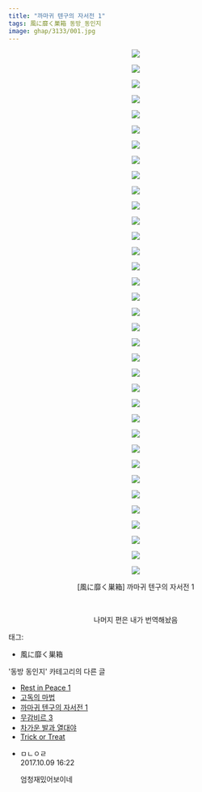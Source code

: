 ```yaml
---
title: "까마귀 텐구의 자서전 1"
tags: 風に靡く巣箱 동방_동인지
image: ghap/3133/001.jpg
---
```

<div class="article">
<p style="text-align: center; clear: none; float: none;"><img src="{{ site.nasurl }}/ghap/3133/001.jpg"/></p>
<p style="text-align: center; clear: none; float: none;"><img src="{{ site.nasurl }}/ghap/3133/002.jpg"/></p>
<p style="text-align: center; clear: none; float: none;"><img src="{{ site.nasurl }}/ghap/3133/003.jpg"/></p>
<p style="text-align: center; clear: none; float: none;"><img src="{{ site.nasurl }}/ghap/3133/004.jpg"/></p>
<p style="text-align: center; clear: none; float: none;"><img src="{{ site.nasurl }}/ghap/3133/005.jpg"/></p>
<p style="text-align: center; clear: none; float: none;"><img src="{{ site.nasurl }}/ghap/3133/006.jpg"/></p>
<p style="text-align: center; clear: none; float: none;"><img src="{{ site.nasurl }}/ghap/3133/007.jpg"/></p>
<p style="text-align: center; clear: none; float: none;"><img src="{{ site.nasurl }}/ghap/3133/008.jpg"/></p>
<p style="text-align: center; clear: none; float: none;"><img src="{{ site.nasurl }}/ghap/3133/009.jpg"/></p>
<p style="text-align: center; clear: none; float: none;"><img src="{{ site.nasurl }}/ghap/3133/010.jpg"/></p>
<p style="text-align: center; clear: none; float: none;"><img src="{{ site.nasurl }}/ghap/3133/011.jpg"/></p>
<p style="text-align: center; clear: none; float: none;"><img src="{{ site.nasurl }}/ghap/3133/012.jpg"/></p>
<p style="text-align: center; clear: none; float: none;"><img src="{{ site.nasurl }}/ghap/3133/013.jpg"/></p>
<p style="text-align: center; clear: none; float: none;"><img src="{{ site.nasurl }}/ghap/3133/014.jpg"/></p>
<p style="text-align: center; clear: none; float: none;"><img src="{{ site.nasurl }}/ghap/3133/015.jpg"/></p>
<p style="text-align: center; clear: none; float: none;"><img src="{{ site.nasurl }}/ghap/3133/016.jpg"/></p>
<p style="text-align: center; clear: none; float: none;"><img src="{{ site.nasurl }}/ghap/3133/017.jpg"/></p>
<p style="text-align: center; clear: none; float: none;"><img src="{{ site.nasurl }}/ghap/3133/018.jpg"/></p>
<p style="text-align: center; clear: none; float: none;"><img src="{{ site.nasurl }}/ghap/3133/019.jpg"/></p>
<p style="text-align: center; clear: none; float: none;"><img src="{{ site.nasurl }}/ghap/3133/020.jpg"/></p>
<p style="text-align: center; clear: none; float: none;"><img src="{{ site.nasurl }}/ghap/3133/021.jpg"/></p>
<p style="text-align: center; clear: none; float: none;"><img src="{{ site.nasurl }}/ghap/3133/022.jpg"/></p>
<p style="text-align: center; clear: none; float: none;"><img src="{{ site.nasurl }}/ghap/3133/023.jpg"/></p>
<p style="text-align: center; clear: none; float: none;"><img src="{{ site.nasurl }}/ghap/3133/024.jpg"/></p>
<p style="text-align: center; clear: none; float: none;"><img src="{{ site.nasurl }}/ghap/3133/025.jpg"/></p>
<p style="text-align: center; clear: none; float: none;"><img src="{{ site.nasurl }}/ghap/3133/026.jpg"/></p>
<p style="text-align: center; clear: none; float: none;"><img src="{{ site.nasurl }}/ghap/3133/027.jpg"/></p>
<p style="text-align: center; clear: none; float: none;"><img src="{{ site.nasurl }}/ghap/3133/028.jpg"/></p>
<p style="text-align: center; clear: none; float: none;"><img src="{{ site.nasurl }}/ghap/3133/029.jpg"/></p>
<p style="text-align: center; clear: none; float: none;"><img src="{{ site.nasurl }}/ghap/3133/030.jpg"/></p>
<p style="text-align: center; clear: none; float: none;"><img src="{{ site.nasurl }}/ghap/3133/031.jpg"/></p>
<p style="text-align: center; clear: none; float: none;"><img src="{{ site.nasurl }}/ghap/3133/032.jpg"/></p>
<p style="text-align: center; clear: none; float: none;"><img src="{{ site.nasurl }}/ghap/3133/033.jpg"/></p>
<p style="text-align: center; clear: none; float: none;"><img src="{{ site.nasurl }}/ghap/3133/034.jpg"/></p>
<p style="text-align: center; clear: none; float: none;"><img src="{{ site.nasurl }}/ghap/3133/035.jpg"/></p>
<p style="text-align: center; clear: none; float: none;">[風に靡く巣箱] 까마귀 텐구의 자서전 1</p>
<p style="text-align: center; clear: none; float: none;"><br/></p>
<p style="text-align: center; clear: none; float: none;">나머지 편은 내가 번역해놨음</p>
</div><div class="tagTrail">
<p>태그: </p>
<ul>
<li>風に靡く巣箱</li>
</ul>
</div><div class="another">
<p>'동방 동인지' 카테고리의 다른 글</p>
<ul>
<li><a href="/2017-02-04-ghap_3136">Rest in Peace 1</a></li>
<li><a href="/2017-02-03-ghap_3134">고독의 마법</a></li>
<li><a href="/2017-02-03-ghap_3133">까마귀 텐구의 자서전 1</a></li>
<li><a href="/2017-02-03-ghap_3132">무감비르 3</a></li>
<li><a href="/2017-02-03-ghap_3131">차가운 발과 열대야</a></li>
<li><a href="/2017-02-03-ghap_3130">Trick or Treat</a></li>
</ul>
</div><div class="cb_module cb_fluid">
<div class="cb_wrt cb_profile">
<div class="comment">
<ul>
<li class="cb_thumb_off" id="comment15101171">
<div class="cb_comment_area">
<div class="cb_info_area">
<div class="cb_section">
<span class="cb_nick_name">ㅁㄴㅇㄹ</span>
</div>
<div class="cb_section">
<span class="cb_date">2017.10.09 16:22 </span>
</div>
</div>
<div class="cb_dsc_comment">
<p class="cb_dsc">
											엄청재밌어보이네
										</p>
</div>
</div></li>
</ul>
</div>
</div><!-- commentList close -->
</div>